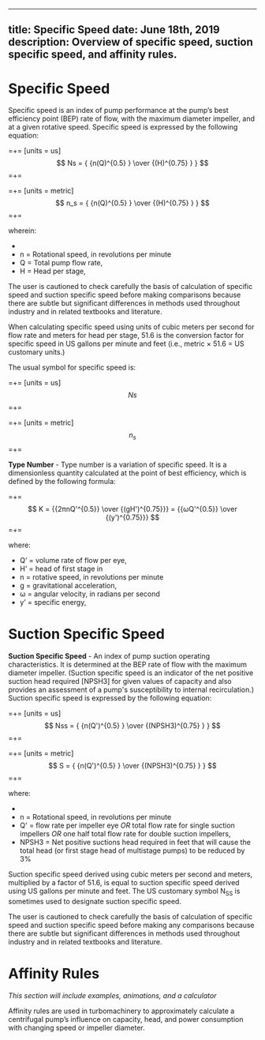 -----
title: Specific Speed
date:  June 18th, 2019
description: Overview of specific speed, suction specific speed, and affinity rules.
-----

# Specific Speed

Specific speed is an index of pump performance at the pump’s best efficiency point (BEP) rate of flow, with the maximum diameter impeller, and at a given rotative speed. Specific  speed is expressed by the following equation:

=+=
[units = us]
$$ Ns = { {n(Q)^{0.5} } \over {(H)^{0.75} } } $$
=+=

=+=
[units = metric]
$$ n_s = { {n(Q)^{0.5} } \over {(H)^{0.75} } } $$
=+=

wherein: 

- <units us = "Ns = Specific Speed " metric = "n_s_ = Specific Speed "/> 
- n = Rotational speed, in revolutions per minute 
- Q = Total pump flow rate, <units us = "in gallons per minute" metric = "in cubic meters per second"/> 
- H = Head per stage, <units us = "in feet" metric = "in meters"/> 

The user is cautioned to check carefully the basis of calculation of specific speed and suction specific speed before making comparisons because there are subtle but significant differences in methods used throughout industry and in related textbooks and literature.

When calculating specific speed using units of cubic meters per second for flow rate and meters for head per stage, 51.6 is the conversion factor for specific speed in US gallons per minute and feet (i.e., metric × 51.6 = US customary units.)

The usual symbol for specific speed  is:

=+=
[units = us]
$$ Ns $$
=+=

=+=
[units = metric]
$$ n_s $$
=+=

<units us = "When calculating the value for specific speed and suction specific speed, the unit of measurement used for rate of flow is defined in US gallons per minute (gpm)." 
metric= " When calculating the value for specific speed and suction specific speed, the unit of measurement used within this standard for rate of flow is cubic meters per second (m3/s).
An alternative method of calculating this value is to use (m3/h) as the unit of measurement for rate of flow, which then results in a value that is i.e., 60 times greater."/>

**Type Number** - Type number is a variation of specific speed. It is a dimensionless quantity calculated at the point
of best efficiency, which is defined by the following formula:

=+=
$$ K = {{2πnQ'^{0.5}} \over {(gH')^{0.75}}} = {{ωQ'^{0.5}} \over {(y')^{0.75}}} $$
=+=

where:

- Q’ = volume rate of flow per eye, <units us = "in feet cubed per second" metric = "in meters cubed per second"/>
- H’ = head of first stage in <units us = "feet" metric = "meters"/>
- n = rotative speed, in revolutions per minute
- g = gravitational acceleration, <units us = "in feet per second squared" metric = "in meters per second squared "/>
- ω = angular velocity, in radians per second
- y’ = specific energy, <units us = "in British thermal unit per pound mass" metric = "in joule per kilogram"/>

# Suction Specific Speed

**Suction Specific Speed** - An index of pump suction operating characteristics. It is determined at the BEP rate of flow with the maximum diameter impeller. (Suction specific speed is an indicator of the net positive suction head required [NPSH3] for given values of capacity and also provides an assessment of a pump's susceptibility to internal recirculation.) Suction specific speed is expressed by the following equation:

=+=
[units = us]
$$ Nss = { {n(Q')^{0.5} } \over {(NPSH3)^{0.75} } } $$
=+=

=+=
[units = metric]
$$ S = { {n(Q')^{0.5} } \over {(NPSH3)^{0.75} } } $$
=+=


where:

- <units us = "Nss = Suction Specific Speed" metric = "S = Suction Specific Speed"/>
- n = Rotational speed, in revolutions per minute
- Q' = flow rate per impeller eye *OR* total flow rate for single suction impellers *OR* one half total flow rate for double suction impellers, <units us = "in US gallons per minute" metric = "in cubic meters per second"/>
- NPSH3 = Net positive suctions head required in feet that will cause the total head (or first stage head of multistage pumps) to be reduced by 3%

Suction specific speed derived using cubic meters per second and meters, multiplied by a factor of 51.6, is equal to suction specific speed derived using US gallons per minute and feet. The US customary symbol N<sub>SS</sub> is sometimes used to designate suction specific speed.

The user is cautioned to check carefully the basis of calculation of specific speed and suction specific speed before making any comparisons because there are subtle but significant differences in methods used throughout industry and in related textbooks and literature.

# Affinity Rules

*This section will include examples, animations, and a calculator*

Affinity rules are used in turbomachinery to approximately calculate a centrifugal pump’s influence on capacity, head, and power consumption with changing speed or impeller diameter.  